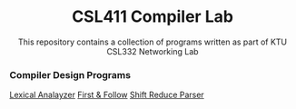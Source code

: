 <h1 align="center">
    CSL411 Compiler Lab
</h1>


<div align="center">
    This repository contains a collection of programs written as part of KTU CSL332 Networking Lab 
</div>


### Compiler Design Programs

[Lexical Analayzer](/Lexical-Analayzer)
[First & Follow](/First-Follow/)
[Shift Reduce Parser](/Shift-Reduce-Parser/)